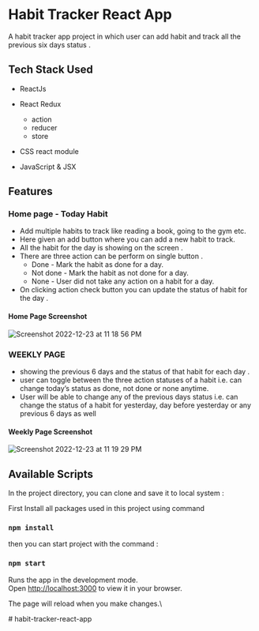 
# Habit Tracker React App

A habit tracker app project in which user can add habit and track all the previous six days status . 


## Tech Stack Used

- ReactJs

- React Redux 
   - action 
   - reducer 
   - store 
   
- CSS react module

- JavaScript & JSX 


## Features

### Home page - Today Habit 

- Add multiple habits to track like reading a book, going to the gym etc.
- Here given an add button where you can add a new habit to track.
- All the habit for the day is showing on the screen .
- There are three action can be perform on single button . 
  - Done - Mark the habit as done for a day.
  - Not done - Mark the habit as not done for a day.
  - None - User did not take any action on a habit for a day.
- On clicking action check button you can update the status of habit for the day . 
  
#### Home Page Screenshot

  ![Screenshot 2022-12-23 at 11 18 56 PM](https://user-images.githubusercontent.com/109090729/209386069-5b6bb974-1796-400b-87b5-eece41351f2a.png)

  


### WEEKLY PAGE 

- showing the previous 6 days and the status of that habit for each day . 
- user can toggle between the three action statuses of a habit i.e. can change today’s status as done, not done or none anytime.
- User will be able to change any of the previous days status i.e. can change the status of a habit for yesterday, day before yesterday or any previous 6 days as well

#### Weekly Page Screenshot
![Screenshot 2022-12-23 at 11 19 29 PM](https://user-images.githubusercontent.com/109090729/209387182-097dc454-f47d-4392-8f2d-87f70cf2d38c.png)

## Available Scripts

In the project directory, you can clone and save it to local system :

First Install all packages used in this project using command 

### `npm install`

then you can start project with the command : 

### `npm start`

Runs the app in the development mode.\
Open [http://localhost:3000](http://localhost:3000) to view it in your browser.

The page will reload when you make changes.\

#   h a b i t - t r a c k e r - r e a c t - a p p  
 